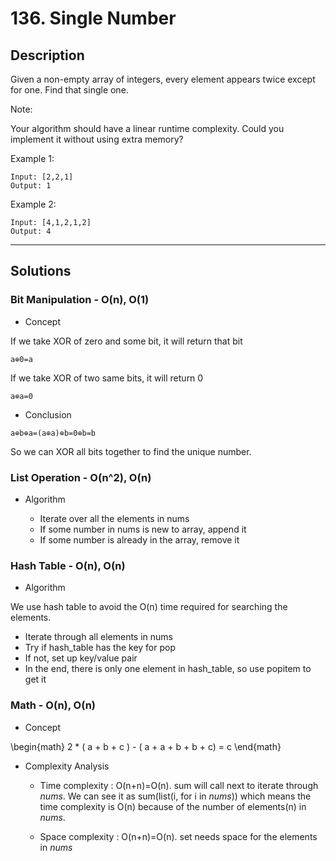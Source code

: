 # 136. Single Number

## Description
Given a non-empty array of integers, every element appears twice except for one. Find that single one.

Note:

Your algorithm should have a linear runtime complexity. Could you implement it without using extra memory?

Example 1:
```
Input: [2,2,1]
Output: 1
```
Example 2:
```
Input: [4,1,2,1,2]
Output: 4
```

******
## Solutions
### Bit Manipulation - O(n), O(1)
* Concept

If we take XOR of zero and some bit, it will return that bit
```
a⊕0=a
```
If we take XOR of two same bits, it will return 0
```
a⊕a=0
```
* Conclusion
```
a⊕b⊕a=(a⊕a)⊕b=0⊕b=b
```
So we can XOR all bits together to find the unique number.

### List Operation - O(n^2), O(n)
* Algorithm

	* Iterate over all the elements in nums
	* If some number in nums is new to array, append it
	* If some number is already in the array, remove it

### Hash Table - O(n), O(n)
* Algorithm

We use hash table to avoid the O(n) time required for searching the elements.

* Iterate through all elements in nums
* Try if hash_table has the key for pop
* If not, set up key/value pair
* In the end, there is only one element in hash_table, so use popitem to get it

### Math - O(n), O(n)
* Concept

\begin{math}
2 * ( a + b + c ) - ( a + a + b + b + c) = c
\end{math}

* Complexity Analysis

	* Time complexity : O(n+n)=O(n). sum will call next to iterate through *nums*. We can see it as sum(list(i, for i in *nums*)) which means the time complexity is O(n) because of the number of elements(n) in *nums*.

	* Space complexity : O(n+n)=O(n). set needs space for the elements in *nums*

